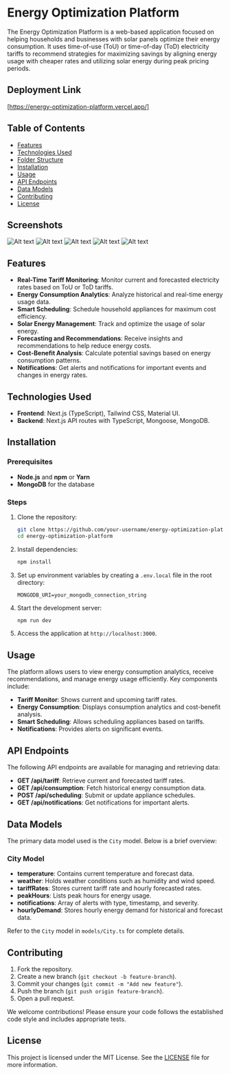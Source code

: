 # Energy Optimization Platform

The Energy Optimization Platform is a web-based application focused on helping households and businesses with solar panels optimize their energy consumption. It uses time-of-use (ToU) or time-of-day (ToD) electricity tariffs to recommend strategies for maximizing savings by aligning energy usage with cheaper rates and utilizing solar energy during peak pricing periods.

## Deployment Link 
[https://energy-optimization-platform.vercel.app/]

## Table of Contents
- [Features](#features)
- [Technologies Used](#technologies-used)
- [Folder Structure](#folder-structure)
- [Installation](#installation)
- [Usage](#usage)
- [API Endpoints](#api-endpoints)
- [Data Models](#data-models)
- [Contributing](#contributing)
- [License](#license)

## Screenshots
![Alt text](images/s1.png)
![Alt text](images/s3.png)
![Alt text](images/s4.png)
![Alt text](images/s5.png)
![Alt text](images/s6.png)


## Features

- **Real-Time Tariff Monitoring**: Monitor current and forecasted electricity rates based on ToU or ToD tariffs.
- **Energy Consumption Analytics**: Analyze historical and real-time energy usage data.
- **Smart Scheduling**: Schedule household appliances for maximum cost efficiency.
- **Solar Energy Management**: Track and optimize the usage of solar energy.
- **Forecasting and Recommendations**: Receive insights and recommendations to help reduce energy costs.
- **Cost-Benefit Analysis**: Calculate potential savings based on energy consumption patterns.
- **Notifications**: Get alerts and notifications for important events and changes in energy rates.

## Technologies Used

- **Frontend**: Next.js (TypeScript), Tailwind CSS, Material UI.
- **Backend**: Next.js API routes with TypeScript, Mongoose, MongoDB.


## Installation

### Prerequisites

- **Node.js** and **npm** or **Yarn**
- **MongoDB** for the database

### Steps

1. Clone the repository:

    ```bash
    git clone https://github.com/your-username/energy-optimization-platform.git
    cd energy-optimization-platform
    ```

2. Install dependencies:

    ```bash
    npm install
    ```

3. Set up environment variables by creating a `.env.local` file in the root directory:

    ```plaintext
    MONGODB_URI=your_mongodb_connection_string
    ```

4. Start the development server:

    ```bash
    npm run dev
    ```

5. Access the application at `http://localhost:3000`.

## Usage

The platform allows users to view energy consumption analytics, receive recommendations, and manage energy usage efficiently. Key components include:

- **Tariff Monitor**: Shows current and upcoming tariff rates.
- **Energy Consumption**: Displays consumption analytics and cost-benefit analysis.
- **Smart Scheduling**: Allows scheduling appliances based on tariffs.
- **Notifications**: Provides alerts on significant events.

## API Endpoints

The following API endpoints are available for managing and retrieving data:

- **GET /api/tariff**: Retrieve current and forecasted tariff rates.
- **GET /api/consumption**: Fetch historical energy consumption data.
- **POST /api/scheduling**: Submit or update appliance schedules.
- **GET /api/notifications**: Get notifications for important alerts.

## Data Models

The primary data model used is the `City` model. Below is a brief overview:

### City Model

- **temperature**: Contains current temperature and forecast data.
- **weather**: Holds weather conditions such as humidity and wind speed.
- **tariffRates**: Stores current tariff rate and hourly forecasted rates.
- **peakHours**: Lists peak hours for energy usage.
- **notifications**: Array of alerts with type, timestamp, and severity.
- **hourlyDemand**: Stores hourly energy demand for historical and forecast data.

Refer to the `City` model in `models/City.ts` for complete details.

## Contributing

1. Fork the repository.
2. Create a new branch (`git checkout -b feature-branch`).
3. Commit your changes (`git commit -m "Add new feature"`).
4. Push the branch (`git push origin feature-branch`).
5. Open a pull request.

We welcome contributions! Please ensure your code follows the established code style and includes appropriate tests.

## License

This project is licensed under the MIT License. See the [LICENSE](LICENSE) file for more information.


